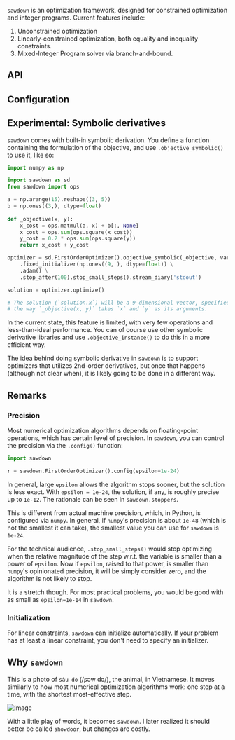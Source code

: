 `sawdown` is an optimization framework, designed for constrained optimization and 
integer programs. Current features include:
1. Unconstrained optimization
2. Linearly-constrained optimization, both equality and inequality constraints.
3. Mixed-Integer Program solver via branch-and-bound.

## API


## Configuration

## Experimental: Symbolic derivatives

`sawdown` comes with built-in symbolic derivation. You define a function containing
the formulation of the objective, and use `.objective_symbolic()` to use it, like so:

```python
import numpy as np

import sawdown as sd
from sawdown import ops

a = np.arange(15).reshape((3, 5))
b = np.ones((3,), dtype=float)
        
def _objective(x, y):
    x_cost = ops.matmul(a, x) + b[:, None]
    x_cost = ops.sum(ops.square(x_cost))
    y_cost = 0.2 * ops.sum(ops.square(y))
    return x_cost + y_cost

optimizer = sd.FirstOrderOptimizer().objective_symbolic(_objective, var_dims=(5, 4)) \
    .fixed_initializer(np.ones((9, ), dtype=float)) \
    .adam() \
    .stop_after(100).stop_small_steps().stream_diary('stdout')

solution = optimizer.optimize()

# The solution (`solution.x`) will be a 9-dimensional vector, specified by `var_dims=(5,4)` and
# the way `_objective(x, y)` takes `x` and `y` as its arguments.
```

In the current state, this feature is limited, with very few operations and less-than-ideal
performance. You can of course use other symbolic derivative libraries and use `.objective_instance()`
to do this in a more efficient way.

The idea behind doing symbolic derivative in `sawdown` is to support optimizers that utilizes 2nd-order
derivatives, but once that happens (although not clear when), it is likely going to be done in a different way.


## Remarks

### Precision
Most numerical optimization algorithms depends on floating-point operations,
which has certain level of precision. In `sawdown`, you can control the precision via
the `.config()` function:

```python
import sawdown

r = sawdown.FirstOrderOptimizer().config(epsilon=1e-24)
```

In general, large `epsilon` allows the algorithm stops sooner, but the solution is
less exact. With `epsilon = 1e-24`, the solution, if any, is roughly precise up to
`1e-12`. The rationale can be seen in `sawdown.stoppers`.

This is different from actual machine precision, which, in Python, is configured via `numpy`.
In general, if `numpy`'s precision is about `1e-48` (which is not the smallest it can take),
the smallest value you can use for `sawdown` is `1e-24`.

For the technical audience, `.stop_small_steps()` would stop optimizing when the relative magnitude
of the step w.r.t. the variable is smaller than a power of `epsilon`. Now if `epsilon`, raised to that 
power, is smaller than `numpy`'s opinionated precision, it will be simply consider zero, 
and the algorithm is not likely to stop.

It is a stretch though. For most practical problems, you would be good with as small as 
`epsilon=1e-14` in `sawdown`.

### Initialization

For linear constraints, `sawdown` can initialize automatically. If 
your problem has at least a linear constraint, you don't
need to specify an initializer.

## Why `sawdown`
This is a photo of `sâu đo` (/ʂəw ɗɔ/), the animal, in Vietnamese. It moves similarly to how most
numerical optimization algorithms work: one step at a time, with the shortest most-effective step.

![image](https://img5.thuthuatphanmem.vn/uploads/2021/11/26/anh-con-sau-do-dep_035620548.jpg)

With a little play of words, it becomes `sawdown`. I later realized
it should better be called `showdoor`, but changes are costly.